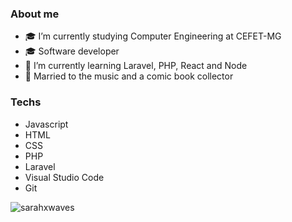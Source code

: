 
### About me

- 🎓 I’m currently studying Computer Engineering at CEFET-MG
- 🎓 Software developer
- 🌱 I’m currently learning Laravel, PHP, React and Node
- 💞  Married to the music and a comic book collector 

### Techs 
- Javascript
- HTML
- CSS
- PHP
- Laravel
- Visual Studio Code
- Git

<p align="left"><img align="left" src="https://github-readme-stats.vercel.app/api/top-langs/?username=sarahxwaves&layout=compact&hide=html" alt="sarahxwaves" /></p>
